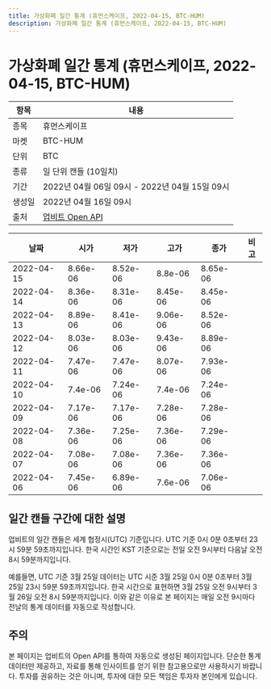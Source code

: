 ```yaml
---
title: 가상화폐 일간 통계 (휴먼스케이프, 2022-04-15, BTC-HUM)
description: 가상화폐 일간 통계 (휴먼스케이프, 2022-04-15, BTC-HUM)
---
```



가상화폐 일간 통계 (휴먼스케이프, 2022-04-15, BTC-HUM)
===

|항목|내용|
|--|--|
|종목|휴먼스케이프|
|마켓|BTC-HUM|
|단위|BTC|
|종류|일 단위 캔들 (10일치)|
|기간|2022년 04월 06일 09시 - 2022년 04월 15일 09시|
|생성일|2022년 04월 16일 09시|
|출처|[업비트 Open API](https://docs.upbit.com)|


|날짜|시가|저가|고가|종가|비고|
|--|--|--|--|--|--|
|2022-04-15|8.66e-06|8.52e-06|8.8e-06|8.65e-06|    |
|2022-04-14|8.36e-06|8.31e-06|8.45e-06|8.45e-06|    |
|2022-04-13|8.89e-06|8.41e-06|9.06e-06|8.52e-06|    |
|2022-04-12|8.03e-06|8.03e-06|9.43e-06|8.89e-06|    |
|2022-04-11|7.47e-06|7.47e-06|8.07e-06|7.93e-06|    |
|2022-04-10|7.4e-06|7.24e-06|7.4e-06|7.24e-06|    |
|2022-04-09|7.17e-06|7.17e-06|7.28e-06|7.28e-06|    |
|2022-04-08|7.36e-06|7.25e-06|7.36e-06|7.29e-06|    |
|2022-04-07|7.08e-06|7.08e-06|7.36e-06|7.36e-06|    |
|2022-04-06|7.45e-06|6.89e-06|7.6e-06|7.06e-06|    |


일간 캔들 구간에 대한 설명
---


업비트의 일간 캔들은 세계 협정시(UTC) 기준입니다. 
UTC 기준 0시 0분 0초부터 23시 59분 59초까지입니다. 
한국 시간인 KST 기준으로는 전일 오전 9시부터 다음날 오전 8시 59분까지입니다. 


예를들면, UTC 기준 3월 25일 데이터는 UTC 시준 3월 25일 0시 0분 0초부터 3월 25일 23시 59분 59초까지입니다. 
한국 시간으로 표현하면 3월 25일 오전 9시부터 3월 26일 오전 8시 59분까지입니다. 
이와 같은 이유로 본 페이지는 매일 오전 9시마다 전날의 통계 데이터를 자동으로 작성합니다. 


주의
---


본 페이지는 업비트의 Open API를 통하여 자동으로 생성된 페이지입니다. 
단순한 통계 데이터만 제공하고, 자료를 통해 인사이트를 얻기 위한 참고용으로만 사용하시기 바랍니다. 
투자를 권유하는 것은 아니며, 투자에 대한 모든 책임은 투자자 본인에게 있습니다. 
